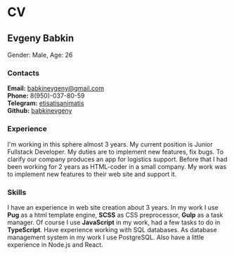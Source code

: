 # CV
## Evgeny Babkin
Gender: Male, Age: 26
### Contacts
**Email:** babkinevgeny@gmail.com  
**Phone:** 8(950)-037-80-59  
**Telegram:** [etisatisanimatis](https://t.me/etistisanimatis)  
**Github:** [babkinevgeny](https://github.com/babkinevgeny) 
### Experience
I'm working in this sphere almost 3 years. My current position is Junior Fullstack Developer. My duties are to implement new features, fix bugs. To clarify our company produces an app for logistics support. Before that I had been working for 2 years as HTML-coder in a small company. My work was to implement new features to their web site and support it.
### Skills
I have an experience in web site creation about 3 years. In my work I use **Pug** as a html template engine, **SCSS** as CSS preprocessor, **Gulp** as a task manager. Of course I use **JavaScript** in my work, had a few tasks to do in **TypeScript**. Have experience working with SQL databases. As database management system in my work I use PostgreSQL. Also have a little experience in Node.js and React.


